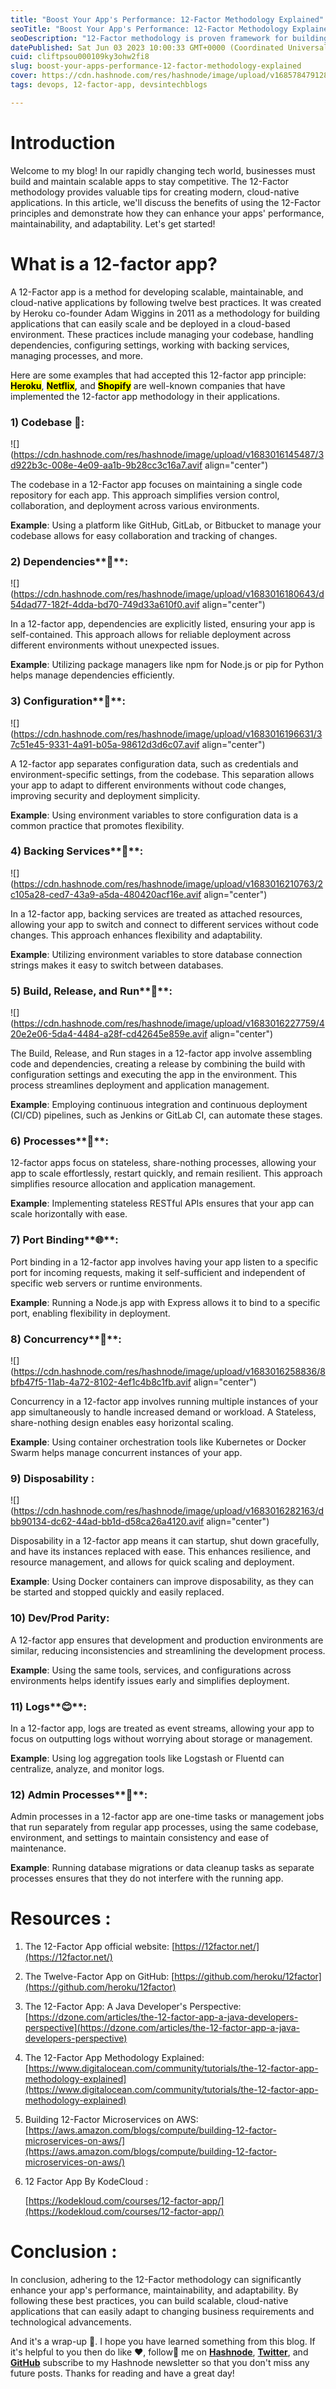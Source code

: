 ```yaml
---
title: "Boost Your App's Performance: 12-Factor Methodology Explained"
seoTitle: "Boost Your App's Performance: 12-Factor Methodology Explained"
seoDescription: "12-Factor methodology is proven framework for building resilient and scalable applications. Our blog provides a detailed explanation of the 12 factor."
datePublished: Sat Jun 03 2023 10:00:33 GMT+0000 (Coordinated Universal Time)
cuid: cliftpsou000109ky3ohw2fi8
slug: boost-your-apps-performance-12-factor-methodology-explained
cover: https://cdn.hashnode.com/res/hashnode/image/upload/v1685784791282/7885e07a-a690-4549-893b-d7b8090f77cc.png
tags: devops, 12-factor-app, devsintechblogs

---
```


# Introduction

Welcome to my blog! In our rapidly changing tech world, businesses must build and maintain scalable apps to stay competitive. The 12-Factor methodology provides valuable tips for creating modern, cloud-native applications. In this article, we'll discuss the benefits of using the 12-Factor principles and demonstrate how they can enhance your apps' performance, maintainability, and adaptability. Let's get started!

# What is a 12-factor app?

A 12-Factor app is a method for developing scalable, maintainable, and cloud-native applications by following twelve best practices. It was created by Heroku co-founder Adam Wiggins in 2011 as a methodology for building applications that can easily scale and be deployed in a cloud-based environment. These practices include managing your codebase, handling dependencies, configuring settings, working with backing services, managing processes, and more.

Here are some examples that had accepted this 12-factor app principle: **<mark>Heroku</mark>**, **<mark>Netflix</mark>,** and **<mark>Shopify</mark>** are well-known companies that have implemented the 12-factor app methodology in their applications.

### 1) Codebase **🌟**:

![](https://cdn.hashnode.com/res/hashnode/image/upload/v1683016145487/3d922b3c-008e-4e09-aa1b-9b28cc3c16a7.avif align="center")

The codebase in a 12-Factor app focuses on maintaining a single code repository for each app. This approach simplifies version control, collaboration, and deployment across various environments.

**Example**: Using a platform like GitHub, GitLab, or Bitbucket to manage your codebase allows for easy collaboration and tracking of changes.

### 2) Dependencies**🌈**:

![](https://cdn.hashnode.com/res/hashnode/image/upload/v1683016180643/d54dad77-182f-4dda-bd70-749d33a610f0.avif align="center")

In a 12-factor app, dependencies are explicitly listed, ensuring your app is self-contained. This approach allows for reliable deployment across different environments without unexpected issues.

**Example**: Utilizing package managers like npm for Node.js or pip for Python helps manage dependencies efficiently.

### 3) Configuration**🌟**:

![](https://cdn.hashnode.com/res/hashnode/image/upload/v1683016196631/37c51e45-9331-4a91-b05a-98612d3d6c07.avif align="center")

A 12-factor app separates configuration data, such as credentials and environment-specific settings, from the codebase. This separation allows your app to adapt to different environments without code changes, improving security and deployment simplicity.

**Example**: Using environment variables to store configuration data is a common practice that promotes flexibility.

### 4) Backing Services**🌟**:

![](https://cdn.hashnode.com/res/hashnode/image/upload/v1683016210763/2c105a28-ced7-43a9-a5da-480420acf16e.avif align="center")

In a 12-factor app, backing services are treated as attached resources, allowing your app to switch and connect to different services without code changes. This approach enhances flexibility and adaptability.

**Example**: Utilizing environment variables to store database connection strings makes it easy to switch between databases.

### 5) Build, Release, and Run**🌟**:

![](https://cdn.hashnode.com/res/hashnode/image/upload/v1683016227759/420e2e06-5da4-4484-a28f-cd42645e859e.avif align="center")

The Build, Release, and Run stages in a 12-factor app involve assembling code and dependencies, creating a release by combining the build with configuration settings and executing the app in the environment. This process streamlines deployment and application management.

**Example**: Employing continuous integration and continuous deployment (CI/CD) pipelines, such as Jenkins or GitLab CI, can automate these stages.

### 6) Processes**🌟**:

12-factor apps focus on stateless, share-nothing processes, allowing your app to scale effortlessly, restart quickly, and remain resilient. This approach simplifies resource allocation and application management.

**Example**: Implementing stateless RESTful APIs ensures that your app can scale horizontally with ease.

### 7) Port Binding**🌐**:

Port binding in a 12-factor app involves having your app listen to a specific port for incoming requests, making it self-sufficient and independent of specific web servers or runtime environments.

**Example**: Running a Node.js app with Express allows it to bind to a specific port, enabling flexibility in deployment.

### 8) Concurrency**🎉**:

![](https://cdn.hashnode.com/res/hashnode/image/upload/v1683016258836/8bfb47f5-11ab-4a72-8102-4ef1c4b8c1fb.avif align="center")

Concurrency in a 12-factor app involves running multiple instances of your app simultaneously to handle increased demand or workload. A Stateless, share-nothing design enables easy horizontal scaling.

**Example**: Using container orchestration tools like Kubernetes or Docker Swarm helps manage concurrent instances of your app.

### 9) Disposability :

![](https://cdn.hashnode.com/res/hashnode/image/upload/v1683016282163/dbb90134-dc62-44ad-bb1d-d58ca26a4120.avif align="center")

Disposability in a 12-factor app means it can startup, shut down gracefully, and have its instances replaced with ease. This enhances resilience, and resource management, and allows for quick scaling and deployment.

**Example**: Using Docker containers can improve disposability, as they can be started and stopped quickly and easily replaced.

### 10) Dev/Prod Parity:

A 12-factor app ensures that development and production environments are similar, reducing inconsistencies and streamlining the development process.

**Example**: Using the same tools, services, and configurations across environments helps identify issues early and simplifies deployment.

### 11) Logs**😊**:

In a 12-factor app, logs are treated as event streams, allowing your app to focus on outputting logs without worrying about storage or management.

**Example**: Using log aggregation tools like Logstash or Fluentd can centralize, analyze, and monitor logs.

### 12) Admin Processes**🌟**:

Admin processes in a 12-factor app are one-time tasks or management jobs that run separately from regular app processes, using the same codebase, environment, and settings to maintain consistency and ease of maintenance.

**Example**: Running database migrations or data cleanup tasks as separate processes ensures that they do not interfere with the running app.

# Resources :

1. The 12-Factor App official website: [https://12factor.net/](https://12factor.net/)
    
2. The Twelve-Factor App on GitHub: [https://github.com/heroku/12factor](https://github.com/heroku/12factor)
    
3. The 12-Factor App: A Java Developer's Perspective: [https://dzone.com/articles/the-12-factor-app-a-java-developers-perspective](https://dzone.com/articles/the-12-factor-app-a-java-developers-perspective)
    
4. The 12-Factor App Methodology Explained: [https://www.digitalocean.com/community/tutorials/the-12-factor-app-methodology-explained](https://www.digitalocean.com/community/tutorials/the-12-factor-app-methodology-explained)
    
5. Building 12-Factor Microservices on AWS: [https://aws.amazon.com/blogs/compute/building-12-factor-microservices-on-aws/](https://aws.amazon.com/blogs/compute/building-12-factor-microservices-on-aws/)
    
6. 12 Factor App By KodeCloud :
    
    [https://kodekloud.com/courses/12-factor-app/](https://kodekloud.com/courses/12-factor-app/)
    

# Conclusion :

In conclusion, adhering to the 12-Factor methodology can significantly enhance your app's performance, maintainability, and adaptability. By following these best practices, you can build scalable, cloud-native applications that can easily adapt to changing business requirements and technological advancements.

And it's a wrap-up 🙂. I hope you have learned something from this blog. If it's helpful to you then do like ❤, follow🤝 me on [**Hashnode**](https://kelvin-parmar.hashnode.dev/), [**Twitter**](https://twitter.com/Kelvinparmar12), and [**GitHub**](https://github.com/kelvinparmar) subscribe to my Hashnode newsletter so that you don't miss any future posts. Thanks for reading and have a great day!
